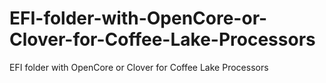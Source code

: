 # EFI-folder-with-OpenCore-or-Clover-for-Coffee-Lake-Processors
EFI folder with OpenCore or Clover for Coffee Lake Processors
